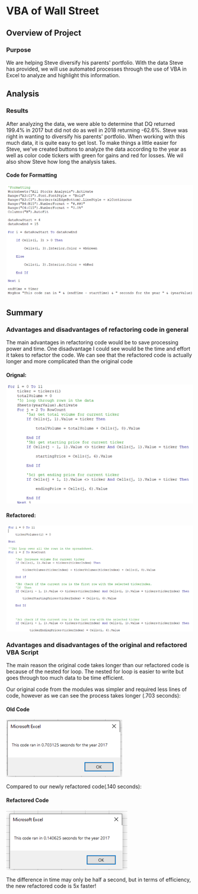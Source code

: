 # VBA of Wall Street

## Overview of Project

### Purpose

We are helping Steve diversify his parents' portfolio. With the data Steve has provided, we will use automated processes through the use of VBA in Excel to analyze and highlight this information.


## Analysis

### Results

After analyzing the data, we were able to determine that DQ returned 199.4% in 2017 but did not do as well in 2018 returning -62.6%. Steve was right in wanting to diversify his parents' portfolio. When working with this much data, it is quite easy to get lost. To make things a little easier for Steve, we've created buttons to analyze the data according to the year as well as color code tickers with green for gains and red for losses. We wil also show Steve how long the analysis takes.

#### Code for Formatting
![Chart](Resources/Formatting.PNG)


## Summary

### Advantages and disadvantages of refactoring code in general
The main advantages in refactoring code would be to save processing power and time. One disadvantage I could see would be the time and effort it takes to refactor the code. We can see that the refactored code is actually longer and more complicated than the original code

#### Orignal:
![Chart](Resources/old_code.PNG)
#### Refactored:
![Chart](Resources/New_code.PNG)

### Advantages and disadvantages of the original and refactored VBA Script
The main reason the original code takes longer than our refactored code is because of the nested for loop. The nested for loop is easier to write but goes through too much data to be time efficient.

Our original code from the modules was simpler and required less lines of code, however as we can see the process takes longer (.703 seconds):
#### Old Code
![Chart](Resources/Old_2017.PNG)

Compared to our newly refactored code(.140 seconds):
#### Refactored Code
![Chart](Resources/VBA_Challenge_2017.PNG)


The difference in time may only be half a second, but in terms of efficiency, the new refactored code is 5x faster!


